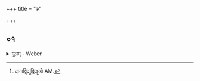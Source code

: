 +++
title = "७"

+++


##  ०१
<details><summary>मूलम् - Weber</summary>

विद्युद्ब्रह्मे᳘त्याहुः॥  
विदा᳘नाद्विद्युद्वि᳘द्यत्येनᳫं [^wbr_1] स᳘र्वस्मात्पाप्म᳘नो य᳘ एवं वे᳘द विद्युद्ब्रह्मे᳘ति विद्युॗद्ध्येव ब्र᳘ह्म॥  

[^wbr_1]: दानाद्वि᳘द्युद्विद्य᳘त्ये AM.
</details>